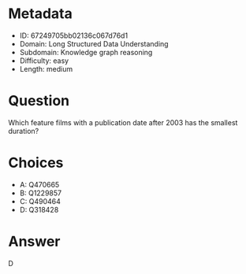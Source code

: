 # Metadata

- ID: 67249705bb02136c067d76d1
- Domain: Long Structured Data Understanding
- Subdomain: Knowledge graph reasoning
- Difficulty: easy
- Length: medium

# Question

Which feature films with a publication date after 2003 has the smallest duration?

# Choices

- A: Q470665
- B: Q1229857
- C: Q490464
- D: Q318428

# Answer

D
